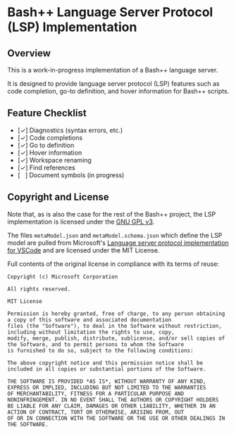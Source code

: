 # Bash++ Language Server Protocol (LSP) Implementation

## Overview

This is a work-in-progress implementation of a Bash++ language server.

It is designed to provide language server protocol (LSP) features such as code completion, go-to definition, and hover information for Bash++ scripts.

## Feature Checklist

- [&#10003;] Diagnostics (syntax errors, etc.)
- [&#10003;] Code completions
- [&#10003;] Go to definition
- [&#10003;] Hover information
- [&#10003;] Workspace renaming
- [&#10003;] Find references
- [ &nbsp; ] Document symbols (in progress)

## Copyright and License

Note that, as is also the case for the rest of the Bash++ project, the LSP implementation is licensed under the [GNU GPL v3](https://www.gnu.org/licenses/gpl-3.0.en.html).

The files `metaModel.json` and `metaModel.schema.json` which define the LSP model are pulled from Microsoft's [Language server protocol implementation for VSCode](https://github.com/microsoft/vscode-languageserver-node) and are licensed under the MIT License.

Full contents of the original license in compliance with its terms of reuse:

```
Copyright (c) Microsoft Corporation

All rights reserved.

MIT License

Permission is hereby granted, free of charge, to any person obtaining a copy of this software and associated documentation
files (the "Software"), to deal in the Software without restriction, including without limitation the rights to use, copy,
modify, merge, publish, distribute, sublicense, and/or sell copies of the Software, and to permit persons to whom the Software
is furnished to do so, subject to the following conditions:

The above copyright notice and this permission notice shall be included in all copies or substantial portions of the Software.

THE SOFTWARE IS PROVIDED *AS IS*, WITHOUT WARRANTY OF ANY KIND, EXPRESS OR IMPLIED, INCLUDING BUT NOT LIMITED TO THE WARRANTIES
OF MERCHANTABILITY, FITNESS FOR A PARTICULAR PURPOSE AND NONINFRINGEMENT. IN NO EVENT SHALL THE AUTHORS OR COPYRIGHT HOLDERS
BE LIABLE FOR ANY CLAIM, DAMAGES OR OTHER LIABILITY, WHETHER IN AN ACTION OF CONTRACT, TORT OR OTHERWISE, ARISING FROM, OUT
OF OR IN CONNECTION WITH THE SOFTWARE OR THE USE OR OTHER DEALINGS IN THE SOFTWARE.
```
